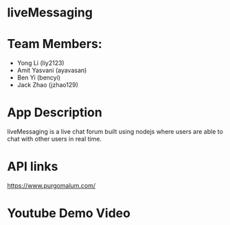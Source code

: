 # liveMessaging

# Team Members:
- Yong Li (liy2123)
- Amit Yasvani (ayavasan)
- Ben Yi (bencyi)
- Jack Zhao (jzhao129)

# App Description
liveMessaging is a live chat forum built using nodejs where users are able to chat with other users in real time.

# API links 
https://www.purgomalum.com/

# Youtube Demo Video
